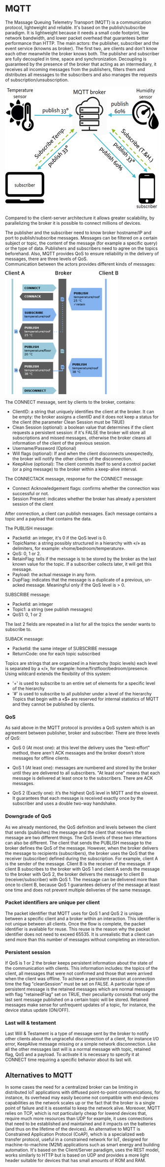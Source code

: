 # MQTT
The Massage Queuing Telemetry Transport (MQTT) is a communication protocol, lightweight and reliable. It's based on the publish/subscribe paradigm. It is lightweight because it needs a small code footprint, low network bandwidth, and lower packet overhead that guarantees better performance than HTTP. The main actors: the publisher, subscriber and the event service (knowns as broker). The first two, are clients and don't know each other meanwhile the broker knows both. The publisher and subscriber are fully decoupled in time, space and synchronization. Decoupling is guaranteed by the presence of the broker that acting as an intermediary, it receives all incoming messages from the publishers, filters them and distributes all messages to the subscribers and also manages the requests of subscription/unsubscription.
<p align="center">
<img aling="center" src="/assets/MQTTpub_sub.png" height="400">
</p>
Compared to the client-server architecture it allows greater scalability, by parallelizing the broker it is possible to connect millions of devices. 

The publisher and the subscriber need to know broker hostname/IP and port to publish/subscribe messages. 
Messages can be filtered on a certain subject or topic, the content of the message (for example a specific query) or the type of data. Publishers and subscribers need to agree on the topics beforehand.  Also, MQTT provides QoS to ensure reliability in the delivery of messages, there are three levels of QoS.  
Communication between the actors provides different kinds of messages:

<img src="/assets/MQTT_protocol_example.png" height="400">

The CONNECT message, sent by clients to the broker, contains: 
- ClientID: a string that uniquely identifies the client at the broker. It can be empty: the broker assigns a clientID and it does not keep a status for the client (the parameter Clean Session must be TRUE)
- Clean Session (optional):  a boolean value that determines if the client requests a persistent session: if it's FALSE the broker will store all subscriptions and missed messages, otherwise the broker cleans all information of the client of the previous session.
- Username/Password (Optional)
- Will flags (optional): If and when the client disconnects unexpectedly, the broker will notify the other clients of the disconnection.
- KeepAlive (optional): The client commits itself to send a control packet (or a ping message) to the broker within a keep-alive interval.

The CONNECTACK message, response for the CONNECT message:
- Connect Acknowledgement flags: confirms whether the connection was successful or not.
- Session Present: indicates whether the broker has already a persistent session of the client

After connection, a client can publish messages. Each message contains a topic and a payload that contains the data.

The PUBLISH message: 
- PacketId: an integer, it's 0 if the QoS level is 0.
- TopicName: a string possibly structured in a hierarchy with «/» as delimiters, for example: «home/bedroom/temperature».
- QoS: 0, 1 or 2.
- RetainFlag: tells if the message is to be stored by the broker as the last known value for the topic. If a subscriber collects later, it will get this message.
- Payload: the actual message in any form.
- DupFlag: indicates that the message is a duplicate of a previous, un-acked message. Meaningful only if the QoS level is > 0.

SUBSCRIBE message:
- PacketId: an integer
- Topic1: a string (see publish messages)
- QoS1: 0, 1 or 2

The last 2 fields are repeated in a list for all the topics the sender wants to subscribe to.

SUBACK message:
- PacketId: the same integer of SUBSCRIBE message
- ReturnCode: one for each topic subscribed

Topics are strings that are organized in a hierarchy (topic levels) each level is separated by a «/», for example: home/firstfloor/bedroom/presence. Using wildcard extends the flexibility of this system:
- '+' is used to subscribe to an entire set of elements for a specific level of the hierarchy 
- '#' is used to subscribe to all publisher under a level of the hierarchy
Topics that begin with a «$» are reserved for internal statistics of MQTT and they cannot be published by clients.

### QoS
As said above in the MQTT protocol is provides a QoS system which is an agreement between publisher, broker and subscriber. There are three levels of QoS:

- QoS 0 (At most one): at this level the delivery uses the "best-effort" method, there aren't ACK messages and the broker doesn't store messages for offline clients. 

- QoS 1 (At least one): messages are numbered and stored by the broker until they are delivered to all subscribers. "At least one" means that each message is delivered at least once to the subscribers. There are ACK messages.

- QoS 2 (Exactly one): it’s the highest QoS level in MQTT and the slowest. It guarantees that each message is received exactly once by the subscriber and uses a double two-way handshake.

### Downgrade of QoS
As we already mentioned, the QoS definition and levels between the client that sends (publishes) the message and the client that receives the message are two different things. The QoS levels of these two interactions can also be different. The client that sends the PUBLISH message to the broker defines the QoS of the message. However, when the broker delivers the message to recipients (subscribers), the broker uses the QoS that the receiver (subscriber) defined during the subscription. For example, client A is the sender of the message. Client B is the receiver of the message. If client B subscribes to the broker with QoS 1 and client A sends the message to the broker with QoS 2, the broker delivers the message to client B (receiver/subscriber) with QoS 1. The message can be delivered more than once to client B, because QoS 1 guarantees delivery of the message at least one time and does not prevent multiple deliveries of the same message.

### Packet identifiers are unique per client
The packet identifier that MQTT uses for QoS 1 and QoS 2 is unique between a specific client and a broker within an interaction. This identifier is not unique between all clients. Once the flow is complete, the packet identifier is available for reuse. This reuse is the reason why the packet identifier does not need to exceed  65535. It is unrealistic that a client can send more than this number of messages without completing an interaction.

### Persistent session
If QoS is 1 or 2 the broker keeps persistent information about the state of the communication with clients. This information includes: the topics of the client, all messages that were not confirmed and those that were arrived when the client was offline. To achieve a persistent session at connection time the flag "cleanSession" must be set on FALSE. A particular type of persistent message is the retained messages which are normal messages with flag "retainedFlag" set on TRUE, their peculiarity consists that only the last sent message published on a certain topic will be stored. Retained messages make sense for unfrequent updates of a topic, for instance, the device status update (ON/OFF). 

### Last will & testament
Last Will & Testament is a type of message sent by the broker to notify other clients about the ungraceful disconnection of a client, for instance I/O error, KeepAlive message missing or a simple network disconnection. Like all the other messages last will is a normal message with topic, retained flag, QoS and a payload. To activate it is necessary to specify it at CONNECT time requiring a specific behavior about its last will.

## Alternatives to MQTT
In some cases the need for a centralized broker can be limiting in distributed IoT applications with diffused point-to-point communications, for instance, its overhead may easily become not compatible with end-devices capabilities as the network scales up or the fact that the broker is a single point of failure and it is essential to keep the network alive. Moreover, MQTT relies on TCP, which is not particularly cheap for lowend devices that, require much more resources than UDP for example, it uses connections that need to be established and maintained and it impacts on the batteries (and thus on the lifetime of the devices). An alternative to MQTT is Constrained Application Protocol (CoAP), which is a specialized web transfer protocol, useful in a constrained network for IoT, designed for machine-to-machine (M2M) applications such as smart energy and building automation. It's based on the Client/Server paradigm, uses the REST model, works similarly to HTTP but is based on UDP and provides a more light header suitable for devices that has small amounts of ROM and RAM. 
